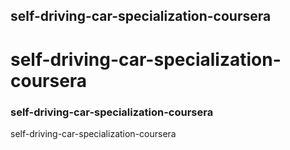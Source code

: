 ## self-driving-car-specialization-coursera
# self-driving-car-specialization-coursera
### self-driving-car-specialization-coursera
self-driving-car-specialization-coursera
